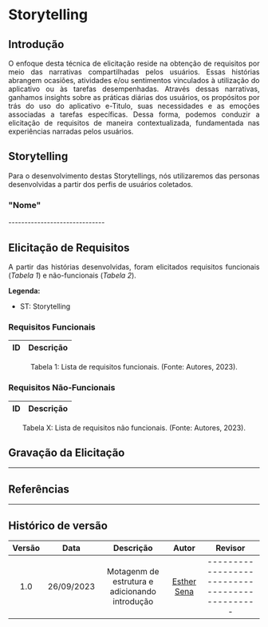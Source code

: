 # Storytelling

## Introdução

<p align="justify">O enfoque desta técnica de elicitação reside na obtenção de requisitos por meio das narrativas compartilhadas pelos usuários. Essas histórias abrangem ocasiões, atividades e/ou sentimentos vinculados à utilização do aplicativo ou às tarefas desempenhadas. Através dessas narrativas, ganhamos insights sobre as práticas diárias dos usuários, os propósitos por trás do uso do aplicativo e-Titulo, suas necessidades e as emoções associadas a tarefas específicas. Dessa forma, podemos conduzir a elicitação de requisitos de maneira contextualizada, fundamentada nas experiências narradas pelos usuários.</p>

## Storytelling
<p align="justify">Para o desenvolvimento destas Storytellings, nós utilizaremos das personas desenvolvidas a partir dos perfis de usuários coletados.</p>

### "Nome"
<p align="justify"> ------------------------------</p>

## Elicitação de Requisitos
<p align="justify">A partir das histórias desenvolvidas, foram elicitados requisitos funcionais (<i>Tabela 1</i>) e não-funcionais (<i>Tabela 2</i>).</p>

**Legenda:**

* ST: Storytelling

### Requisitos Funcionais

|  ID  |  Descrição  |  
| :--: | :---------: |


<figcaption align="center">Tabela 1: Lista de requisitos funcionais. (Fonte: Autores, 2023).</figcaption>

### Requisitos Não-Funcionais

|  ID  |  Descrição  |  
| :--: | :---------: | 

<figcaption align="center">Tabela X: Lista de requisitos não funcionais. (Fonte: Autores, 2023).</figcaption>

## Gravação da Elicitação
------------

## Referências
--------

## Histórico de versão
| Versão |    Data    |                            Descrição                            |      Autor       |              Revisor              |
| :----: | :--------: | :-------------------------------------------------------------: | :--------------: | :-------------------------------: |
| 1.0 | 26/09/2023 | Motagenm de estrutura e adicionando introdução | [Esther Sena](https://github.com/esmsena) | ---------------------------------------------- |
